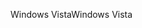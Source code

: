 <span data-ttu-id="11943-101">Windows Vista</span><span class="sxs-lookup"><span data-stu-id="11943-101">Windows Vista</span></span>